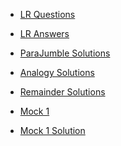 <html>
<head></head>
<body>
	<ul>
	  <li><a href="https://ambarfulzele.github.io/RiyaJain/LRQuestion.html">LR Questions</a></li>
	</ul>
	<ul>
	  <li><a href="https://ambarfulzele.github.io/RiyaJain/LRQuestionAnswers.html">LR Answers</a></li>
	</ul>
	<ul>
	  <li><a href="https://ambarfulzele.github.io/RiyaJain/ParaJumbleSolutionForRiya.html">ParaJumble Solutions</a></li>
	</ul>	
	<ul>
	  <li><a href="https://ambarfulzele.github.io/RiyaJain/AnalogyQuestionAnswer.html">Analogy Solutions</a></li>
	</ul>
	<ul>
	  <li><a href="https://ambarfulzele.github.io/RiyaJain/RemainderSolution.html">Remainder Solutions</a></li>
	</ul>
	<ul>
	  <li><a href="https://ambarfulzele.github.io/RiyaJain/Exam20.html">Mock 1</a></li>
	</ul>
	<ul>
	  <li><a href="https://ambarfulzele.github.io/RiyaJain/Exam20-Solution.html">Mock 1 Solution</a></li>
	</ul>
</body></html>
